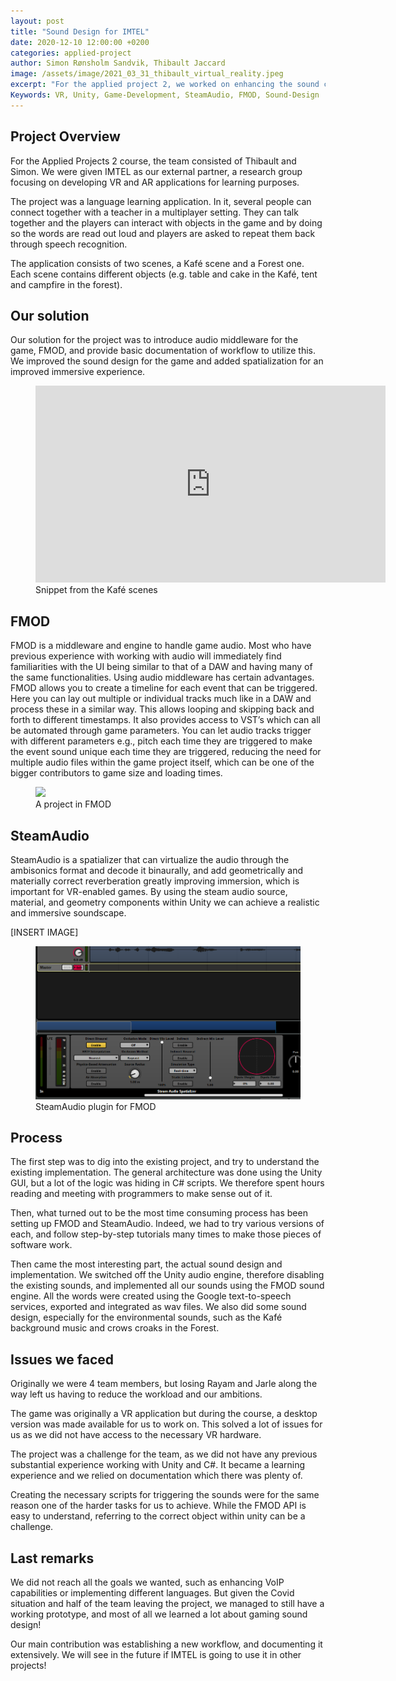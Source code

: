 ```yaml
---
layout: post
title: "Sound Design for IMTEL"
date: 2020-12-10 12:00:00 +0200
categories: applied-project
author: Simon Rønsholm Sandvik, Thibault Jaccard
image: /assets/image/2021_03_31_thibault_virtual_reality.jpeg
excerpt: "For the applied project 2, we worked on enhancing the sound components of a VR language learning application in Unity"
Keywords: VR, Unity, Game-Development, SteamAudio, FMOD, Sound-Design
---
```


## Project Overview

For the Applied Projects 2 course, the team consisted of Thibault and Simon.
We were given IMTEL as our external partner, a research group focusing on developing VR and AR applications for learning purposes.

The project was a language learning application. In it, several people can connect together with a teacher in a multiplayer setting. They can talk together and the players can interact with objects in the game and by doing so the words are read out loud and players are asked to repeat them back through speech recognition.

The application consists of two scenes, a Kafé scene and a Forest one. Each scene contains different objects (e.g. table and cake in the Kafé, tent and campfire in the forest).

## Our solution

Our solution for the project was to introduce audio middleware for the game, FMOD, and provide basic documentation of workflow to utilize this.
We improved the sound design for the game and added spatialization for an improved immersive experience.

<figure>
    <iframe width="560" height="315" src="https://www.youtube.com/embed/0p6tdIcdqaI" frameborder="0" allow="accelerometer; autoplay; clipboard-write; encrypted-media; gyroscope; picture-in-picture" allowfullscreen>
    </iframe>
    <figcaption>Snippet from the Kafé scenes</figcaption>
</figure>


## FMOD

FMOD is a middleware and engine to handle game audio. Most who have previous experience with working with audio will immediately find familiarities with the UI being similar to that of a DAW and having many of the same functionalities.
Using audio middleware has certain advantages. FMOD allows
you to create a timeline for each event that can be triggered.
Here you can lay out multiple or individual tracks much like in a DAW and
process these in a similar way. This allows
looping and skipping back and forth to different timestamps. It also provides
access to VST’s which can all be automated through game parameters. You can let
audio tracks trigger with different parameters e.g., pitch each time they are
triggered to make the event sound unique each time they are triggered, reducing
the need for multiple audio files within the game project itself, which can be one
of the bigger contributors to game size and loading times.

<figure>
    <img src="https://www.fmod.com/assets/img-studio/feature-for-sound-designers.jpg" width="650">
    <figcaption>A project in FMOD</figcaption>
</figure>


## SteamAudio

SteamAudio is a spatializer that can virtualize the audio through the ambisonics format and decode it binaurally, and add geometrically and materially correct reverberation greatly improving immersion, which is important for VR-enabled games. By using the steam audio source, material, and geometry components within Unity we can achieve a realistic and immersive soundscape.

[INSERT IMAGE]
<figure>
    <img src="/assets/image/2021_03_31_thibault_steamaudio.png" width="650">
    <figcaption>SteamAudio plugin for FMOD</figcaption>
</figure>

## Process

The first step was to dig into the existing project, and try to understand the existing implementation. The general architecture was done using the Unity GUI, but a lot of the logic was hiding in C# scripts. We therefore spent hours reading and meeting with programmers to make sense out of it.

Then, what turned out to be the most time consuming process has been setting up FMOD and SteamAudio. Indeed, we had to try various versions of each, and follow step-by-step tutorials many times to make those pieces of software work.

Then came the most interesting part, the actual sound design and implementation. We switched off the Unity audio engine, therefore disabling the existing sounds, and implemented all our sounds using the FMOD sound engine. All the words were created using the Google text-to-speech services, exported and integrated as wav files. We also did some sound design, especially for the environmental sounds, such as the Kafé background music and crows croaks in the Forest.

## Issues we faced

Originally we were 4 team members, but losing Rayam and Jarle along the way left us having to reduce the workload and our ambitions.

The game was originally a VR application but during the course, a desktop version was made available for us to work on. This solved a lot of issues for us as we did not have access to the necessary VR hardware.

The project was a challenge for the team, as we did not have any previous substantial experience working with Unity and C#. It became a learning experience and we relied on documentation which there was plenty of.

Creating the necessary scripts for triggering the sounds were for the same reason one of the harder tasks for us to achieve. While the FMOD API is easy to understand, referring to the correct object within unity can be a challenge.


## Last remarks

We did not reach all the goals we wanted, such as enhancing VoIP capabilities or implementing different languages. But given the Covid situation and half of the team leaving the project, we managed to still have a working prototype, and most of all we learned a lot about gaming sound design!

Our main contribution was establishing a new workflow, and documenting it extensively. We will see in the future if IMTEL is going to use it in other projects!
